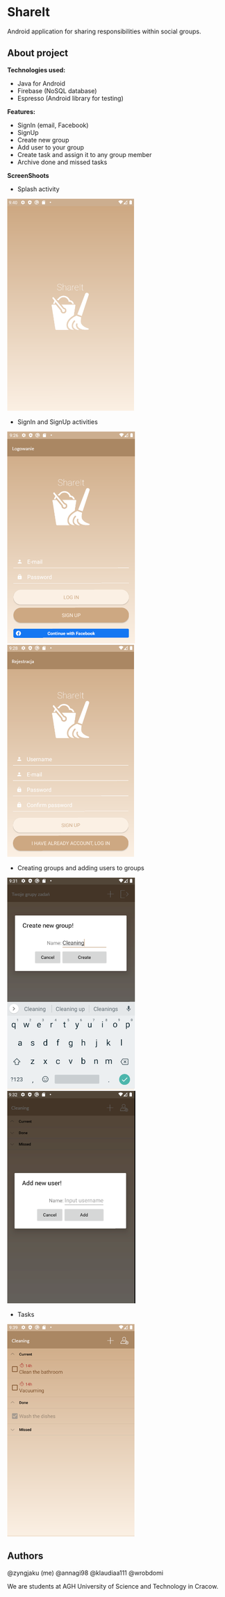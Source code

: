 # ShareIt
Android application for sharing responsibilities within social groups.

## About project
**Technologies used:**
* Java for Android
* Firebase (NoSQL database) 
* Espresso (Android library for testing) 

**Features:**
* SignIn (email, Facebook)
* SignUp
* Create new group
* Add user to your group
* Create task and assign it to any group member
* Archive done and missed tasks

**ScreenShoots**

* Splash activity

![Application screen](https://raw.githubusercontent.com/zyngjaku/share-it/master/app/src/main/res/drawable/ShareIt_1.png)

* SignIn and SignUp activities

![Application screen](https://raw.githubusercontent.com/zyngjaku/share-it/master/app/src/main/res/drawable/ShareIt_2.png)
![Application screen](https://raw.githubusercontent.com/zyngjaku/share-it/master/app/src/main/res/drawable/ShareIt_3.png)

* Creating groups and adding users to groups

![Application screen](https://raw.githubusercontent.com/zyngjaku/share-it/master/app/src/main/res/drawable/ShareIt_4.png)
![Application screen](https://raw.githubusercontent.com/zyngjaku/share-it/master/app/src/main/res/drawable/ShareIt_5.png)

* Tasks

![Application screen](https://raw.githubusercontent.com/zyngjaku/share-it/master/app/src/main/res/drawable/ShareIt_6.png)


## Authors
@zyngjaku (me) 
@annagi98
@klaudiaa111
@wrobdomi

We are students at AGH University of Science and Technology in Cracow.


